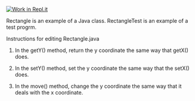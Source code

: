 [![Work in Repl.it](https://classroom.github.com/assets/work-in-replit-14baed9a392b3a25080506f3b7b6d57f295ec2978f6f33ec97e36a161684cbe9.svg)](https://classroom.github.com/online_ide?assignment_repo_id=3897232&assignment_repo_type=AssignmentRepo)

Rectangle is an example of a Java class.
RectangleTest is an example of a test progrm.

Instructions for editing Rectangle.java

1.  In the getY() method, return the y coordinate the same way that getX() does.

2.  In the setY() method, set the y coordinate the same way that the setX() does.

3.  In the move() method, change the y coordinate the same way that it deals with the x coordinate.